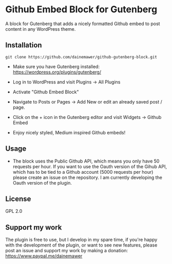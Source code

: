 # Github Embed Block for Gutenberg
A block for Gutenberg that adds a nicely formatted Github embed to post content in any WordPress theme.

## Installation

```git clone https://github.com/dainemawer/github-gutenberg-block.git```

- Make sure you have Gutenberg installed: https://wordpress.org/plugins/gutenberg/

- Log in to WordPress and visit Plugins -> All Plugins

- Activate "Github Embed Block"

- Navigate to Posts or Pages -> Add New or edit an already saved post / page.

- Click on the + icon in the Gutenberg editor and visit Widgets -> Github Embed

- Enjoy nicely styled, Medium inspired Github embeds!

## Usage

- The block uses the Public Github API, which means you only have 50 requests per hour. If you want to use the Oauth version of the Gihub API, which has to be tied to a Github account (5000 requests per hour) please create an issue on the repository. I am currently developing the Oauth version of the plugin.

## License
GPL 2.0

## Support my work
The plugin is free to use, but I develop in my spare time, if you're happy with the development of the plugin, or want to see new features, please post an issue and support my work by making a donation: https://www.paypal.me/dainemawer
